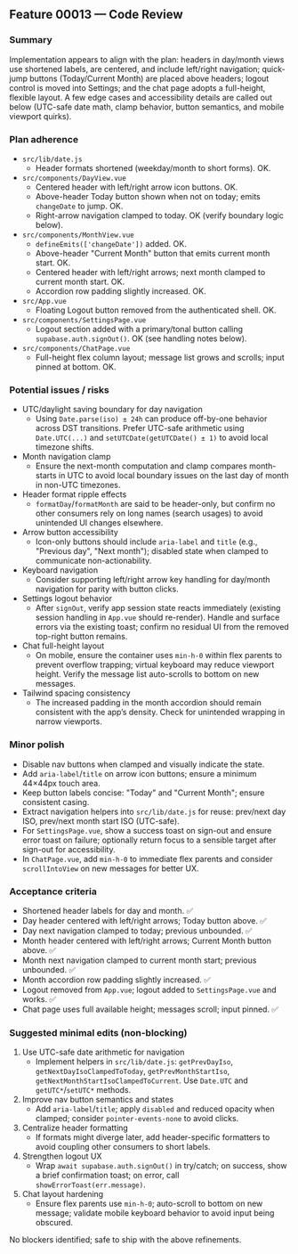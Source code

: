 ## Feature 00013 — Code Review

### Summary
Implementation appears to align with the plan: headers in day/month views use shortened labels, are centered, and include left/right navigation; quick-jump buttons (Today/Current Month) are placed above headers; logout control is moved into Settings; and the chat page adopts a full-height, flexible layout. A few edge cases and accessibility details are called out below (UTC-safe date math, clamp behavior, button semantics, and mobile viewport quirks).

### Plan adherence
- `src/lib/date.js`
  - Header formats shortened (weekday/month to short forms). OK.
- `src/components/DayView.vue`
  - Centered header with left/right arrow icon buttons. OK.
  - Above-header Today button shown when not on today; emits `changeDate` to jump. OK.
  - Right-arrow navigation clamped to today. OK (verify boundary logic below).
- `src/components/MonthView.vue`
  - `defineEmits(['changeDate'])` added. OK.
  - Above-header "Current Month" button that emits current month start. OK.
  - Centered header with left/right arrows; next month clamped to current month start. OK.
  - Accordion row padding slightly increased. OK.
- `src/App.vue`
  - Floating Logout button removed from the authenticated shell. OK.
- `src/components/SettingsPage.vue`
  - Logout section added with a primary/tonal button calling `supabase.auth.signOut()`. OK (see handling notes below).
- `src/components/ChatPage.vue`
  - Full-height flex column layout; message list grows and scrolls; input pinned at bottom. OK.

### Potential issues / risks
- UTC/daylight saving boundary for day navigation
  - Using `Date.parse(iso) ± 24h` can produce off-by-one behavior across DST transitions. Prefer UTC-safe arithmetic using `Date.UTC(...)` and `setUTCDate(getUTCDate() ± 1)` to avoid local timezone shifts.
- Month navigation clamp
  - Ensure the next-month computation and clamp compares month-starts in UTC to avoid local boundary issues on the last day of month in non-UTC timezones.
- Header format ripple effects
  - `formatDay`/`formatMonth` are said to be header-only, but confirm no other consumers rely on long names (search usages) to avoid unintended UI changes elsewhere.
- Arrow button accessibility
  - Icon-only buttons should include `aria-label` and `title` (e.g., "Previous day", "Next month"); disabled state when clamped to communicate non-actionability.
- Keyboard navigation
  - Consider supporting left/right arrow key handling for day/month navigation for parity with button clicks.
- Settings logout behavior
  - After `signOut`, verify app session state reacts immediately (existing session handling in `App.vue` should re-render). Handle and surface errors via the existing toast; confirm no residual UI from the removed top-right button remains.
- Chat full-height layout
  - On mobile, ensure the container uses `min-h-0` within flex parents to prevent overflow trapping; virtual keyboard may reduce viewport height. Verify the message list auto-scrolls to bottom on new messages.
- Tailwind spacing consistency
  - The increased padding in the month accordion should remain consistent with the app’s density. Check for unintended wrapping in narrow viewports.

### Minor polish
- Disable nav buttons when clamped and visually indicate the state.
- Add `aria-label`/`title` on arrow icon buttons; ensure a minimum 44×44px touch area.
- Keep button labels concise: "Today" and "Current Month"; ensure consistent casing.
- Extract navigation helpers into `src/lib/date.js` for reuse: prev/next day ISO, prev/next month start ISO (UTC-safe).
- For `SettingsPage.vue`, show a success toast on sign-out and ensure error toast on failure; optionally return focus to a sensible target after sign-out for accessibility.
- In `ChatPage.vue`, add `min-h-0` to immediate flex parents and consider `scrollIntoView` on new messages for better UX.

### Acceptance criteria
- Shortened header labels for day and month. ✅
- Day header centered with left/right arrows; Today button above. ✅
- Day next navigation clamped to today; previous unbounded. ✅
- Month header centered with left/right arrows; Current Month button above. ✅
- Month next navigation clamped to current month start; previous unbounded. ✅
- Month accordion row padding slightly increased. ✅
- Logout removed from `App.vue`; logout added to `SettingsPage.vue` and works. ✅
- Chat page uses full available height; messages scroll; input pinned. ✅

### Suggested minimal edits (non-blocking)
1) Use UTC-safe date arithmetic for navigation
   - Implement helpers in `src/lib/date.js`: `getPrevDayIso`, `getNextDayIsoClampedToToday`, `getPrevMonthStartIso`, `getNextMonthStartIsoClampedToCurrent`. Use `Date.UTC` and `getUTC*`/`setUTC*` methods.
2) Improve nav button semantics and states
   - Add `aria-label`/`title`; apply `disabled` and reduced opacity when clamped; consider `pointer-events-none` to avoid clicks.
3) Centralize header formatting
   - If formats might diverge later, add header-specific formatters to avoid coupling other consumers to short labels.
4) Strengthen logout UX
   - Wrap `await supabase.auth.signOut()` in try/catch; on success, show a brief confirmation toast; on error, call `showErrorToast(err.message)`.
5) Chat layout hardening
   - Ensure flex parents use `min-h-0`; auto-scroll to bottom on new message; validate mobile keyboard behavior to avoid input being obscured.

No blockers identified; safe to ship with the above refinements.

